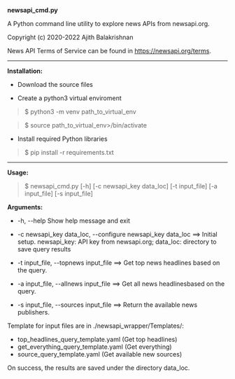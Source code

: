 **newsapi_cmd.py**

A Python command line utility to explore news APIs from newsapi.org.


Copyright (c) 2020-2022 Ajith Balakrishnan


News API Terms of Service can be found in https://newsapi.org/terms.

  

------------

**Installation:** 

- Download the source files

- Create a python3 virtual enviroment

> $ python3 -m venv path_to_virtual_env

> $ source path_to_virtual_env>/bin/activate

- Install required Python libraries

> $ pip install -r requirements.txt

------------

**Usage:**

> $ newsapi_cmd.py [-h] [-c newsapi_key data_loc] [-t input_file] [-a input_file] [-s input_file]

  

**Arguments:**

- -h, --help 
Show help message and exit

- -c newsapi_key data_loc, --configure newsapi_key data_loc ==> Initial setup. newsapi_key: API key from newsapi.org; data_loc: directory to save query results

- -t input_file, --topnews input_file ==> Get top news headlines based on the query.

- -a input_file, --allnews input_file ==> Get all news headlinesbased on the query.

- -s input_file, --sources input_file ==> Return the available news publishers.


Template for input files are in ./newsapi_wrapper/Templates/:

 - top_headlines_query_template.yaml (Get top headlines)
 - get_everything_query_template.yaml (Get everything)
 - source_query_template.yaml (Get available new sources)

On success, the results are saved under the directory data_loc.
